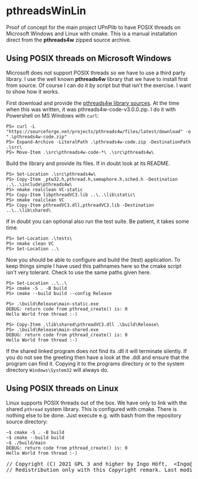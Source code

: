 # pthreadsWinLin
Proof of concept for the main project UPnPlib to have POSIX threads on Microsoft Windows and Linux with cmake. This is a manual installation direct from the **pthreads4w** zipped source archive.

## Using POSIX threads on Microsoft Windows
Microsoft does not support POSIX threads so we have to use a third party library. I use the well known **pthreads4w** library that we have to install first from source. Of course I can do it by script but that isn't the exercise. I want to show how it works.

First download and provide the [pthreads4w library sources](https://sourceforge.net/projects/pthreads4w/files/latest/download). At the time when this was written, it was pthreads4w-code-v3.0.0.zip. I do it with Powershell on MS Windows with `curl`:

    PS> curl -L "https://sourceforge.net/projects/pthreads4w/files/latest/download" -o ".\pthreads4w-code.zip"
    PS> Expand-Archive -LiteralPath .\pthreads4w-code.zip -DestinationPath .\src\
    PS> Move-Item .\src\pthreads4w-code-*\ .\src\pthreads4w\

Build the library and provide its files. If in doubt look at its README.

    PS> Set-Location .\src\pthreads4w\
    PS> Copy-Item _ptw32.h,pthread.h,semaphore.h,sched.h -Destination ..\..\include\pthreads4w\
    PS> nmake realclean VC-static
    PS> Copy-Item libpthreadVC3.lib ..\..\lib\static\
    PS> nmake realclean VC
    PS> Copy-Item pthreadVC3.dll,pthreadVC3.lib -Destination ..\..\lib\shared\

If in doubt you can optional also run the test suite. Be patient, it takes some time.

    PS> Set-Location .\tests\
    PS> nmake clean VC
    PS> Set-Location ..\

Now you should be able to configure and build the (test) application. To keep things simple I have used this pathnames here so the cmake script isn't very tolerant. Check to use the same paths given here.

    PS> Set-Location ..\..\
    PS> cmake -S . -B build
    PS> cmake --build build --config Release

    PS> .\build\Release\main-static.exe
    DEBUG: return code from pthread_create() is: 0
    Hello World from thread :-)

    PS> Copy-Item .\lib\shared\pthreadVC3.dll .\build\Release\
    PS> .\build\Release\main-shared.exe
    DEBUG: return code from pthread_create() is: 0
    Hello World from thread :-)

If the shared linked program does not find its .dll it will terminate silently. If you do not see the greeting then have a look at the .ddl and ensure that the program can find it. Copying it to the programs directory or to the system directory `Windows\System32` will always do.


## Using POSIX threads on Linux
Linux supports POSIX threads out of the box. We have only to link with the shared `pthread` system library. This is configured with cmake. There is nothing else to be done. Just execute e.g. with bash from the repository source directory:

    ~$ cmake -S . -B build
    ~$ cmake --build build
    ~$ ./build/main
    DEBUG: return code from pthread_create() is: 0
    Hello World from thread :-)

<pre>
// Copyright (C) 2021 GPL 3 and higher by Ingo Höft,  &#60;Ingo&#64;Hoeft-online.de&#62;
// Redistribution only with this Copyright remark. Last modified: 2021-08-19
</pre>
